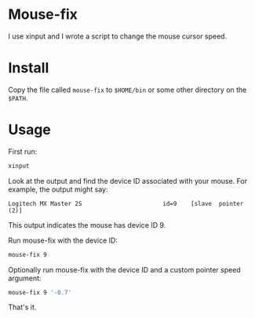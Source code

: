 # Mouse-fix

I use xinput and I wrote a script to change the mouse cursor speed.

# Install

Copy the file called `mouse-fix` to `$HOME/bin` or some other directory on the `$PATH`.

# Usage

First run:

```bash
xinput
```

Look at the output and find the device ID associated with your mouse. For example, the output might say:

```
Logitech MX Master 2S                   	id=9	[slave  pointer  (2)]
```

This output indicates the mouse has device ID 9.

Run mouse-fix with the device ID:

```bash
mouse-fix 9
```

Optionally run mouse-fix with the device ID and a custom pointer speed argument:

```bash
mouse-fix 9 '-0.7'
```

That's it.
